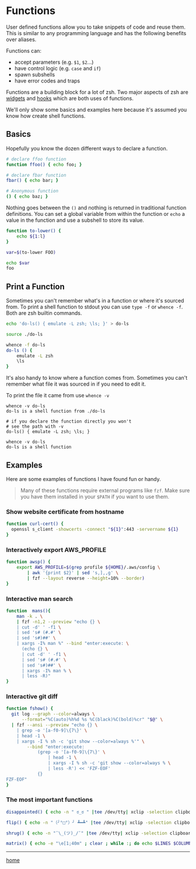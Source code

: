 # Functions

User defined functions allow you to take snippets of code and reuse them.
This is similar to any programming language and has the following benefits over aliases.

Functions can:

* accept parameters (e.g. `$1`, `$2`...)
* have control logic (e.g. `case` and `if`)
* spawn subshells
* have error codes and traps

Functions are a building block for a lot of zsh.
Two major aspects of zsh are [widgets](widgets.md) and [hooks](../config/hooks.md) which are both uses of functions.

We'll only show some basics and examples here because it's assumed you know how create shell functions.

## Basics

Hopefully you know the dozen different ways to declare a function.

```bash
# declare ffoo function
function ffoo() { echo foo; }

# declare fbar function
fbar() { echo bar; }

# Anonymous function
() { echo baz; }
```

Nothing goes between the `()` and nothing is returned in traditional function definitions.
You can set a global variable from within the function or `echo` a value in the function and use a subshell to store its value.

```bash
function to-lower() {
    echo ${1:l}
}

var=$(to-lower FOO)

echo $var
foo
```

## Print a Function

Sometimes you can't remember what's in a function or where it's sourced from.
To print a shell function to stdout you can use `type -f` or `whence -f`.
Both are zsh builtin commands.

```bash
echo 'do-ls() { emulate -L zsh; \ls; }' > do-ls

source ./do-ls

whence -f do-ls
do-ls () {
    emulate -L zsh
    \ls
}
```

It's also handy to know where a function comes from.
Sometimes you can't remember what file it was sourced in if you need to edit it.

To print the file it came from use `whence -v`

```
whence -v do-ls
do-ls is a shell function from ./do-ls

# if you declare the function directly you won't
# see the path with -v
do-ls() { emulate -L zsh; \ls; }

whence -v do-ls
do-ls is a shell function
```

## Examples

Here are some examples of functions I have found fun or handy.

> Many of these functions require external programs like `fzf`.
> Make sure you have them installed in your `$PATH` if you want to use them.

### Show website certificate from hostname

```bash
function curl-cert() {
  openssl s_client -showcerts -connect "${1}":443 -servername ${1}
}
```

### Interactively export AWS_PROFILE

```bash
function awsp() {
    export AWS_PROFILE=$(grep profile ${HOME}/.aws/config \
        | awk '{print $2}' | sed 's,],,g' \
        | fzf --layout reverse --height=10% --border)
}
```

### Interactive man search

```bash
function  mans(){
    man -k . \
    | fzf -n1,2 --preview "echo {} \
    | cut -d' ' -f1 \
    | sed 's# (#.#' \
    | sed 's#)##' \
    | xargs -I% man %" --bind "enter:execute: \
      (echo {} \
      | cut -d' ' -f1 \
      | sed 's# (#.#' \
      | sed 's#)##' \
      | xargs -I% man % \
      | less -R)"
}
```

### Interactive git diff

```bash
function fshow() {
  git log --graph --color=always \
      --format="%C(auto)%h%d %s %C(black)%C(bold)%cr" "$@" \
  | fzf --ansi --preview "echo {} \
    | grep -o '[a-f0-9]\{7\}' \
    | head -1 \
    | xargs -I % sh -c 'git show --color=always %'" \
        --bind "enter:execute:
            (grep -o '[a-f0-9]\{7\}' \
                | head -1 \
                | xargs -I % sh -c 'git show --color=always % \
                | less -R') << 'FZF-EOF'
            {}
FZF-EOF"
}
```

### The most important functions

```bash
disappointed() { echo -n " ಠ_ಠ " |tee /dev/tty| xclip -selection clipboard; }

flip() { echo -n "（╯°□°）╯ ┻━┻" |tee /dev/tty| xclip -selection clipboard; }

shrug() { echo -n "¯\_(ツ)_/¯" |tee /dev/tty| xclip -selection clipboard; }

matrix() { echo -e "\e[1;40m" ; clear ; while :; do echo $LINES $COLUMNS $(( $RANDOM % $COLUMNS)) $(( $RANDOM % 72 )) ;sleep 0.05; done|awk '{ letters="abcdefghijklmnopqrstuvwxyzABCDEFGHIJKLMNOPQRSTUVWXYZ0123456789@#$%^&*()"; c=$4;        letter=substr(letters,c,1);a[$3]=0;for (x in a) {o=a[x];a[x]=a[x]+1; printf "\033[%s;%sH\033[2;32m%s",o,x,letter; printf "\033[%s;%sH\033[1;37m%s\033[0;0H",a[x],x,letter;if (a[x] >= $1) { a[x]=0; } }}' }
```

---

[home](../../README.md)
